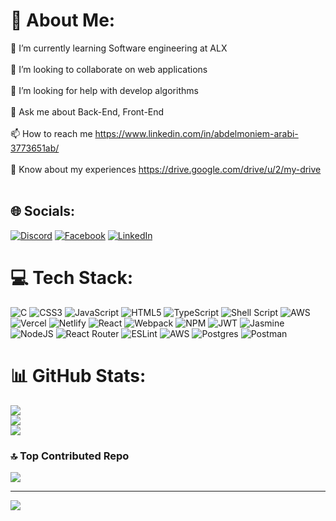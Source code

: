 # 💫 About Me:
🌱 I’m currently learning Software engineering at ALX<br><br>👯 I’m looking to collaborate on web applications<br><br>🤝 I’m looking for help with develop algorithms<br><br>💬 Ask me about Back-End, Front-End<br><br>📫 How to reach me https://www.linkedin.com/in/abdelmoniem-arabi-3773651ab/<br><br>📄 Know about my experiences https://drive.google.com/drive/u/2/my-drive<br><br>


## 🌐 Socials:
[![Discord](https://img.shields.io/badge/Discord-%237289DA.svg?logo=discord&logoColor=white)](https://discord.gg/https://discord.gg/alx-egypt-1077145836795990066) [![Facebook](https://img.shields.io/badge/Facebook-%231877F2.svg?logo=Facebook&logoColor=white)](https://facebook.com/Lor_Dis) [![LinkedIn](https://img.shields.io/badge/LinkedIn-%230077B5.svg?logo=linkedin&logoColor=white)]([[https://linkedin.com/in/Abdelmoniem_Arabi](https://www.linkedin.com/in/abdelmoniem-arabi-3773651ab/)](https://www.linkedin.com/in/abdelmoniem-arabi-3773651ab/)) 

# 💻 Tech Stack:
![C](https://img.shields.io/badge/c-%2300599C.svg?style=flat&logo=c&logoColor=white) ![CSS3](https://img.shields.io/badge/css3-%231572B6.svg?style=flat&logo=css3&logoColor=white) ![JavaScript](https://img.shields.io/badge/javascript-%23323330.svg?style=flat&logo=javascript&logoColor=%23F7DF1E) ![HTML5](https://img.shields.io/badge/html5-%23E34F26.svg?style=flat&logo=html5&logoColor=white) ![TypeScript](https://img.shields.io/badge/typescript-%23007ACC.svg?style=flat&logo=typescript&logoColor=white) ![Shell Script](https://img.shields.io/badge/shell_script-%23121011.svg?style=flat&logo=gnu-bash&logoColor=white) ![AWS](https://img.shields.io/badge/AWS-%23FF9900.svg?style=flat&logo=amazon-aws&logoColor=white) ![Vercel](https://img.shields.io/badge/vercel-%23000000.svg?style=flat&logo=vercel&logoColor=white) ![Netlify](https://img.shields.io/badge/netlify-%23000000.svg?style=flat&logo=netlify&logoColor=#00C7B7) ![React](https://img.shields.io/badge/react-%2320232a.svg?style=flat&logo=react&logoColor=%2361DAFB) ![Webpack](https://img.shields.io/badge/webpack-%238DD6F9.svg?style=flat&logo=webpack&logoColor=black) ![NPM](https://img.shields.io/badge/NPM-%23000000.svg?style=flat&logo=npm&logoColor=white) ![JWT](https://img.shields.io/badge/JWT-black?style=flat&logo=JSON%20web%20tokens) ![Jasmine](https://img.shields.io/badge/jasmine-%238A4182.svg?style=flat&logo=jasmine&logoColor=white) ![NodeJS](https://img.shields.io/badge/node.js-6DA55F?style=flat&logo=node.js&logoColor=white) ![React Router](https://img.shields.io/badge/React_Router-CA4245?style=flat&logo=react-router&logoColor=white) ![ESLint](https://img.shields.io/badge/ESLint-4B3263?style=flat&logo=eslint&logoColor=white) ![AWS](https://img.shields.io/badge/AWS-%23FF9900.svg?style=flat&logo=amazon-aws&logoColor=white) ![Postgres](https://img.shields.io/badge/postgres-%23316192.svg?style=flat&logo=postgresql&logoColor=white) ![Postman](https://img.shields.io/badge/Postman-FF6C37?style=flat&logo=postman&logoColor=white)
# 📊 GitHub Stats:
![](https://github-readme-stats.vercel.app/api?username=Abdelmoneim00&theme=dark&hide_border=false&include_all_commits=false&count_private=false)<br/>
![](https://github-readme-streak-stats.herokuapp.com/?user=Abdelmoneim00&theme=dark&hide_border=false)<br/>
![](https://github-readme-stats.vercel.app/api/top-langs/?username=Abdelmoneim00&theme=dark&hide_border=false&include_all_commits=false&count_private=false&layout=compact)

### 🔝 Top Contributed Repo
![](https://github-contributor-stats.vercel.app/api?username=Abdelmoneim00&limit=5&theme=dark&combine_all_yearly_contributions=true)

---
[![](https://visitcount.itsvg.in/api?id=Abdelmoneim00&icon=5&color=1)](https://visitcount.itsvg.in)

<!-- Proudly created with GPRM ( https://gprm.itsvg.in ) -->

